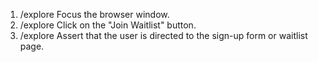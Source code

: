 1. /explore Focus the browser window.
2. /explore Click on the "Join Waitlist" button.
3. /explore Assert that the user is directed to the sign-up form or waitlist page.